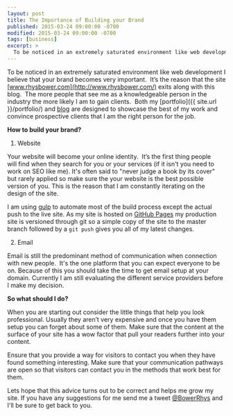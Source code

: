 ```yaml
---
layout: post
title: The Importance of Building your Brand
published: 2015-03-24 09:00:00 -0700
modified: 2015-03-24 09:00:00 -0700
tags: [business]
excerpt: >
  To be noticed in an extremely saturated environment like web development I believe that your brand becomes very important.  It’s the reason that the site www.rhysbower.com exits along with this blog.  The more people that see me as a knowledgeable person in the industry the more likely I am to gain clients.  Both my portfolio and blog are designed to showcase the best of my work and convince prospective clients that I am the right person for the job.
---
```

To be noticed in an extremely saturated environment like web development I believe that your brand becomes very important.  It’s the reason that the site [www.rhysbower.com](http://www.rhysbower.com/) exits along with this blog.  The more people that see me as a knowledgeable person in the industry the more likely I am to gain clients.  Both my [portfolio]({{ site.url }}/portfolio/) and [blog](http://www.rhysbower.com) are designed to showcase the best of my work and convince prospective clients that I am the right person for the job.

**How to build your brand?**

1) Website

Your website will become your online identity.  It’s the first thing people will find when they search for you or your services (if it isn't you need to work on SEO like me). It's often said to "never judge a book by its cover" but rarely applied so make sure the your website is the best possible version of you. This is the reason that I am constantly iterating on the design of the site.

I am using [gulp](http://gulpjs.com/) to automate most of the build process except the actual push to the live site. As my site is hosted on [GitHub Pages](https://pages.github.com/) my production site is versioned through git so a simple copy of the site to the master branch followed by a `git push` gives you all of my latest changes.

2) Email

Email is still the predominant method of communication when connection with new people.  It's the one platform that you can expect everyone to be on. Because of this you should take the time to get email setup at your domain. Currently I am still evaluating the different service providers before I make my decision.

**So what should I do?**

When you are starting out consider the little things that help you look professional. Usually they aren’t very expensive and once you have them setup you can forget about some of them. Make sure that the content at the surface of your site has a wow factor that pull your readers further into your content.

Ensure that you provide a way for visitors to contact you when they have found something interesting. Make sure that your communication pathways are open so that visitors can contact you in the methods that work best for them.

Lets hope that this advice turns out to be correct and helps me grow my site.  If you have any suggestions for me send me a tweet [@BowerRhys](www.rwitter.com/BowerRhys) and I'll be sure to get back to you.
